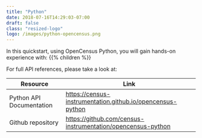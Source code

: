 ```yaml
---
title: "Python"
date: 2018-07-16T14:29:03-07:00
draft: false
class: "resized-logo"
logo: /images/python-opencensus.png
---
```


In this quickstart, using OpenCensus Python, you will gain hands-on experience with:
{{% children %}}

For full API references, please take a look at:

Resource|Link
---|---
Python API Documentation|https://census-instrumentation.github.io/opencensus-python
Github repository|https://github.com/census-instrumentation/opencensus-python
